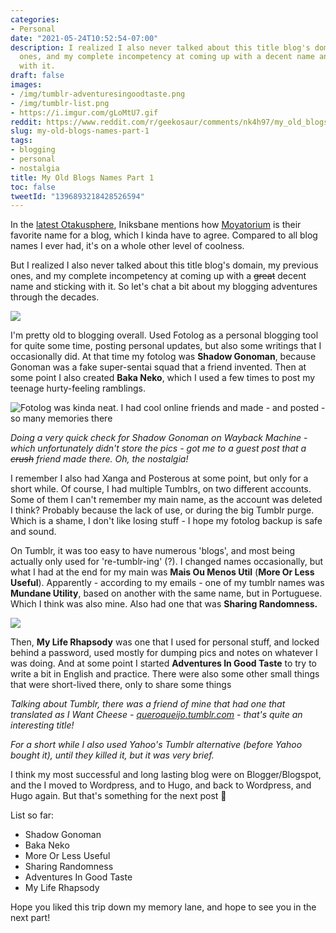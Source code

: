 ```yaml
---
categories:
- Personal
date: "2021-05-24T10:52:54-07:00"
description: I realized I also never talked about this title blog's domain, my previous
  ones, and my complete incompetency at coming up with a decent name and sticking
  with it.
draft: false
images:
- /img/tumblr-adventuresingoodtaste.png
- /img/tumblr-list.png
- https://i.imgur.com/gLoMtU7.gif
reddit: https://www.reddit.com/r/geekosaur/comments/nk4h97/my_old_blogs_names_part_1/
slug: my-old-blogs-names-part-1
tags:
- blogging
- personal
- nostalgia
title: My Old Blogs Names Part 1
toc: false
tweetId: "1396893218428526594"
---
```


In the [latest Otakusphere](https://searchofno9.wordpress.com/2021/05/23/the-otakusphere-good-romances-bad-detectives-and-realism/), Iniksbane mentions how [Moyatorium](https://moyatorium.wordpress.com/) is their favorite name for a blog, which I kinda have to agree. Compared to all blog names I ever had, it's on a whole other level of coolness.

But I realized I also never talked about this title blog's domain, my previous ones, and my complete incompetency at coming up with a ~~great~~ decent name and sticking with it. So let's chat a bit about my blogging adventures through the decades.

![](/img/tumblr-adventuresingoodtaste.png)

<!--more-->

I'm pretty old to blogging overall. Used Fotolog as a personal blogging tool for quite some time, posting personal updates, but also some writings that I occasionally did. At that time my fotolog was **Shadow Gonoman**, because Gonoman was a fake super-sentai squad that a friend invented. Then at some point I also created **Baka Neko**, which I used a few times to post my teenage hurty-feeling ramblings.

![Fotolog was kinda neat. I had cool online friends and made - and posted - so many memories there](https://i.imgur.com/gLoMtU7.gif)

*Doing a very quick check for Shadow Gonoman on Wayback Machine - which unfortunately didn't store the pics - got me to a guest post that a ~~crush~~ friend made there. Oh, the nostalgia!*

I remember I also had Xanga and Posterous at some point, but only for a short while. Of course, I had multiple Tumblrs, on two different accounts. Some of them I can't remember my main name, as the account was deleted I think? Probably because the lack of use, or during the big Tumblr purge. Which is a shame, I don't like losing stuff - I hope my fotolog backup is safe and sound. 

On Tumblr, it was too easy to have numerous 'blogs', and most being actually only used for 're-tumblr-ing' (?). I changed names occasionally, but what I had at the end for my main was **Mais Ou Menos Util** (**More Or Less Useful**). Apparently - according to my emails - one of my tumblr names was **Mundane Utility**, based on another with the same name, but in Portuguese. Which I think was also mine. Also had one that was **Sharing Randomness.** 

![](/img/tumblr-list.png)

Then, **My Life Rhapsody** was one that I used for personal stuff, and locked behind a password, used mostly for dumping pics and notes on whatever I was doing. And at some point I started **Adventures In Good Taste** to try to write a bit in English and practice. There were also some other small things that were short-lived there, only to share some things

*Talking about Tumblr, there was a friend of mine that had one that translated as I Want Cheese - [queroqueijo.tumblr.com](http://queroqueijo.tumblr.com) - that's quite an interesting title!*

*For a short while I also used Yahoo's Tumblr alternative (before Yahoo bought it), until they killed it, but it was very brief.*

I think my most successful and long lasting blog were on Blogger/Blogspot, and the I moved to Wordpress, and to Hugo, and back to Wordpress, and Hugo again. But that's something for the next post 🙂 

List so far:

- Shadow Gonoman
- Baka Neko
- More Or Less Useful
- Sharing Randomness
- Adventures In Good Taste
- My Life Rhapsody

Hope you liked this trip down my memory lane, and hope to see you in the next part!
